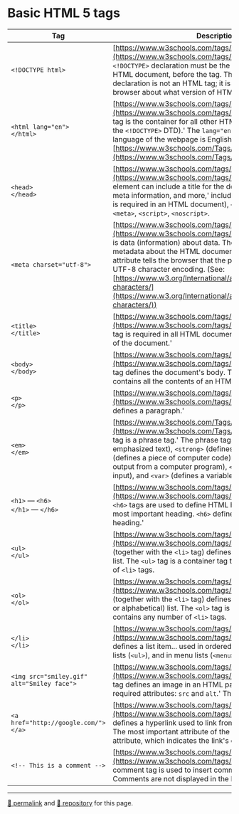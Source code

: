<style
  type="text/css"> 
  table:nth-of-type(1) th:nth-child(1) { width: 25%; }
</style>

# Basic HTML 5 tags


| Tag | Description |
| --- | --- |
| `<!DOCTYPE html>` | [https://www.w3schools.com/tags/tag_doctype.asp](https://www.w3schools.com/tags/tag_doctype.asp) 'The `<!DOCTYPE>` declaration must be the very first thing in your HTML document, before the <html> tag. The <!DOCTYPE> declaration is not an HTML tag; it is an instruction to the web browser about what version of HTML the page is written in.' |
| `<html lang="en">`<br>`</html>` | [https://www.w3schools.com/tags/tag_html.asp](https://www.w3schools.com/tags/tag_html.asp) 'The `<html>` tag is the container for all other HTML elements (except for the `<!DOCTYPE>` DTD).' The `lang="en"` attribute specifies the language of the webpage is English (See:[https://www.w3schools.com/Tags/ref_language_codes.asp](https://www.w3schools.com/Tags/ref_language_codes.asp)) |
| `<head>`<br>`</head>` |[https://www.w3schools.com/tags/tag_head.asp](https://www.w3schools.com/tags/tag_head.asp) 'The `<head>` element can include a title for the document, scripts, styles, meta information, and more,' including:  `<title>` (this element is required in an HTML document), `<style>`, `<base>`, `<link>`, `<meta>`, `<script>`, `<noscript>`. |
| `<meta charset="utf-8">` | [https://www.w3schools.com/tags/tag_meta.asp](https://www.w3schools.com/tags/tag_meta.asp) 'Metadata is data (information) about data. The `<meta>` tag provides metadata about the HTML document.' The `charset="utf-8"` attribute tells the browser that the page is encoded using UTF-8 character encoding. (See: [https://www.w3.org/International/articles/definitions-characters/](https://www.w3.org/International/articles/definitions-characters/)) |
| `<title>`<br>`</title>` |[https://www.w3schools.com/tags/tag_title.asp](https://www.w3schools.com/tags/tag_title.asp) 'The `<title>` tag is required in all HTML documents and it defines the title of the document.' |
| `<body>`<br>`</body>` |[https://www.w3schools.com/tags/tag_body.asp](https://www.w3schools.com/tags/tag_body.asp) 'The `<body>` tag defines the document's body. The `<body>` element contains all the contents of an HTML document...' |
| `<p>`<br>`</p>` |[https://www.w3schools.com/tags/tag_p.asp](https://www.w3schools.com/tags/tag_p.asp) 'The `<p>` tag defines a paragraph.' |
| `<em>`<br>`</em>` | [https://www.w3schools.com/Tags/tag_em.asp](https://www.w3schools.com/Tags/tag_em.asp) 'The `<em>` tag is a phrase tag.' The phrase tags are: '`<em>` (renders as emphasized text), `<strong>` (defines important text), `<code>` (defines a piece of computer code), `<samp>` (defines sample output from a computer program), `<kbd>` (defines keyboard input), and `<var>` (defines a variable).' |
| `<h1>` &mdash; `<h6>`<br>`</h1>` &mdash; `</h6>` | [https://www.w3schools.com/tags/tag_hn.asp](https://www.w3schools.com/tags/tag_hn.asp) 'The `<h1>` to `<h6>` tags are used to define HTML headings. `<h1>` defines the most important heading. `<h6>` defines the least important heading.' |
| `<ul>`<br>`</ul>` | [https://www.w3schools.com/tags/tag_ul.asp](https://www.w3schools.com/tags/tag_ul.asp) The `<ul>` tag (together with the `<li>` tag) defines an unordered (bulleted) list. The `<ul>` tag is a container tag that contains any number of `<li>` tags. |
| `<ol>`<br>`</ol>` |[https://www.w3schools.com/tags/tag_ol.asp](https://www.w3schools.com/tags/tag_ol.asp) The `<ol>` tag (together with the `<li>` tag) defines an unordered (numerical or alphabetical) list. The `<ol>` tag is a container tag that contains any number of `<li>` tags. |
| `</li>`<br>`</li>` |[https://www.w3schools.com/tags/tag_li.asp](https://www.w3schools.com/tags/tag_li.asp) 'The `<li>` tag defines a list item... used in ordered lists (`<ol>`), unordered lists (`<ul>`), and in menu lists (`<menu>`).' |
| `<img src="smiley.gif" alt="Smiley face">` | [https://www.w3schools.com/tags/tag_img.asp](https://www.w3schools.com/tags/tag_img.asp) 'The `<img>` tag defines an image in an HTML page. The `<img>` tag has two required attributes: `src` and `alt`.' The `<img>` tag is a void tag. |
| `<a href="http://google.com/">`<br>`</a>` | [https://www.w3schools.com/tags/tag_a.asp](https://www.w3schools.com/tags/tag_a.asp) 'The `<a>` tag defines a hyperlink used to link from one page to another. The most important attribute of the `<a>` element is the `href` attribute, which indicates the link's destination.'
| `<!-- This is a comment -->` | [https://www.w3schools.com/tags/tag_comment.asp](https://www.w3schools.com/tags/tag_comment.asp) 'The comment tag is used to insert comments in the source code. Comments are not displayed in the browsers.' |

<hr>

[&#128279; permalink](https://psb-david-petty.github.io/www-tutorial/doc/basic-tags.html) and [&#128297; repository](https://github.com/psb-david-petty/www-tutorial/blob/main/doc/basic-tags.md) for this page.
